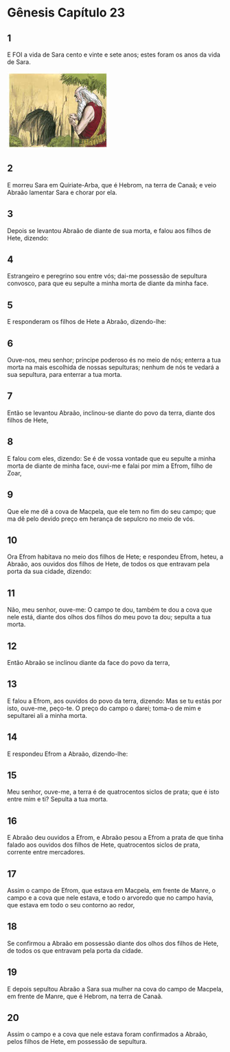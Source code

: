 # Gênesis Capítulo 23

## 1
E FOI a vida de Sara cento e vinte e sete anos; estes foram os anos da vida de Sara.

![](../.img/Gn/23/1-0.jpg)

## 2
E morreu Sara em Quiriate-Arba, que é Hebrom, na terra de Canaã; e veio Abraão lamentar Sara e chorar por ela.

## 3
Depois se levantou Abraão de diante de sua morta, e falou aos filhos de Hete, dizendo:

## 4
Estrangeiro e peregrino sou entre vós; dai-me possessão de sepultura convosco, para que eu sepulte a minha morta de diante da minha face.

## 5
E responderam os filhos de Hete a Abraão, dizendo-lhe:

## 6
Ouve-nos, meu senhor; príncipe poderoso és no meio de nós; enterra a tua morta na mais escolhida de nossas sepulturas; nenhum de nós te vedará a sua sepultura, para enterrar a tua morta.

## 7
Então se levantou Abraão, inclinou-se diante do povo da terra, diante dos filhos de Hete,

## 8
E falou com eles, dizendo: Se é de vossa vontade que eu sepulte a minha morta de diante de minha face, ouvi-me e falai por mim a Efrom, filho de Zoar,

## 9
Que ele me dê a cova de Macpela, que ele tem no fim do seu campo; que ma dê pelo devido preço em herança de sepulcro no meio de vós.

## 10
Ora Efrom habitava no meio dos filhos de Hete; e respondeu Efrom, heteu, a Abraão, aos ouvidos dos filhos de Hete, de todos os que entravam pela porta da sua cidade, dizendo:

## 11
Não, meu senhor, ouve-me: O campo te dou, também te dou a cova que nele está, diante dos olhos dos filhos do meu povo ta dou; sepulta a tua morta.

## 12
Então Abraão se inclinou diante da face do povo da terra,

## 13
E falou a Efrom, aos ouvidos do povo da terra, dizendo: Mas se tu estás por isto, ouve-me, peço-te. O preço do campo o darei; toma-o de mim e sepultarei ali a minha morta.

## 14
E respondeu Efrom a Abraão, dizendo-lhe:

## 15
Meu senhor, ouve-me, a terra é de quatrocentos siclos de prata; que é isto entre mim e ti? Sepulta a tua morta.

## 16
E Abraão deu ouvidos a Efrom, e Abraão pesou a Efrom a prata de que tinha falado aos ouvidos dos filhos de Hete, quatrocentos siclos de prata, corrente entre mercadores.

## 17
Assim o campo de Efrom, que estava em Macpela, em frente de Manre, o campo e a cova que nele estava, e todo o arvoredo que no campo havia, que estava em todo o seu contorno ao redor,

## 18
Se confirmou a Abraão em possessão diante dos olhos dos filhos de Hete, de todos os que entravam pela porta da cidade.

## 19
E depois sepultou Abraão a Sara sua mulher na cova do campo de Macpela, em frente de Manre, que é Hebrom, na terra de Canaã.

## 20
Assim o campo e a cova que nele estava foram confirmados a Abraão, pelos filhos de Hete, em possessão de sepultura.

